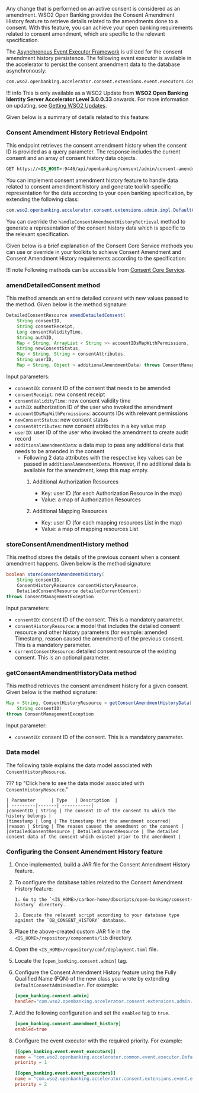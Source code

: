 Any change that is performed on an active consent is considered as an amendment. WSO2 Open Banking provides 
the Consent Amendment History feature to retrieve details related to the amendments done to a consent. With this feature, 
you can achieve your open banking requirements related to consent amendment, which are specific to the relevant specification.

The [Asynchronous Event Executor Framework](https://ob.docs.wso2.com/en/latest/develop/custom-event-executor/#writing-a-custom-event-executor)
is utilized for the consent amendment history persistence. The following event executor is available in the 
accelerator to persist the consent amendment data to the database asynchronously:

```xml
com.wso2.openbanking.accelerator.consent.extensions.event.executors.ConsentAmendmentHistoryEventExecutor
```

!!! info
    This is only available as a WSO2 Update from **WSO2 Open Banking Identity Server Accelerator Level
    3.0.0.33** onwards. For more information on updating,
    see [Getting WSO2 Updates](../install-and-setup/setting-up-servers.md#getting-wso2-updates).

Given below is a summary of details related to this feature:

### Consent Amendment History Retrieval Endpoint

This endpoint retrieves the consent amendment history when the consent ID is provided as a query parameter. The response includes the current consent and an array of consent history data objects.

```xml
GET https://<IS_HOST>:9446/api/openbanking/consent/admin/consent-amendment-history?consentId=<CONSENT-ID>
```

You can implement consent amendment history feature to handle data related to consent amendment history and generate toolkit-specific
representation for the data according to your open banking specification, by extending the following class:

```java
com.wso2.openbanking.accelerator.consent.extensions.admin.impl.DefaultConsentAdminHandler
```
You can override the `handleConsentAmendmentHistoryRetrieval` method to generate a representation of the consent history data which is specific to the relevant specification.

Given below is a brief explanation of the Consent Core Service methods you can use or override in your toolkits to achieve Consent Amendment and Consent Amendment History requirements according to the specification:

!!! note
    Following methods can be accessible from [Consent Core Service](../consent-core-service/).

### amendDetailedConsent method

This method amends an entire detailed consent with new values passed to the method. Given below is the method signature:

``` java
DetailedConsentResource amendDetailedConsent(
    String consentID,
    String consentReceipt,
    Long consentValidityTime,
    String authID,
    Map < String, ArrayList < String >> accountIDsMapWithPermissions,
    String newConsentStatus,
    Map < String, String > consentAttributes,
    String userID,
    Map < String, Object > additionalAmendmentData) throws ConsentManagementException;
```

Input parameters:

- `consentID`: consent ID of the consent that needs to be amended
- `consentReceipt`: new consent receipt
- `consentValidityTime`: new consent validity time
- `authID`: authorization ID of the user who invoked the amendment
- `accountIDsMapWithPermissions`: accounts IDs with relevant permissions
- `newConsentStatus`: new consent status
- `consentAttributes`: new consent attributes in a key value map
- `userID`: user ID of the user who invoked the amendment to create audit record
- `additionalAmendmentData`: a data map to pass any additional data that needs to be amended in the consent
    - Following 2 data attributes with the respective key values can be passed in `additionalAmendmentData`. However, if no additional data is available for the amendment, keep this map empty.
        1. Additional Authorization Resources
            - Key: user ID (for each Authorization Resource in the map)
            - Value: a map of Authorization Resources

        2. Additional Mapping Resources
            - Key: user ID (for each mapping resources List in the map)
            - Value: a map of mapping resources List

### storeConsentAmendmentHistory method

This method stores the details of the previous consent when a consent amendment happens. Given below is the method signature:

``` java
boolean storeConsentAmendmentHistory(
    String consentID,
    ConsentHistoryResource consentHistoryResource,
    DetailedConsentResource detailedCurrentConsent)
throws ConsentManagementException
```
Input parameters:

- `consentID`: consent ID of the consent. This is a mandatory parameter.
- `consentHistoryResource`: a model that includes the detailed consent resource and other history parameters (for example: amended Timestamp, reason caused the amendment) of the previous consent. This is a mandatory parameter.
- `currentConsentResource`: detailed consent resource of the existing consent. This is an optional parameter.

### getConsentAmendmentHistoryData method

This method retrieves the consent amendment history for a given consent. Given below is the method signature:

``` java
Map < String, ConsentHistoryResource > getConsentAmendmentHistoryData(
    String consentID)
throws ConsentManagementException
```
Input parameter:

- `consentID`: consent ID of the consent. This is a mandatory parameter.

### Data model

The following table explains the data model associated with `ConsentHistoryResource`.

??? tip "Click here to see the data model associated with `ConsentHistoryResource`."
            
    | Parameter      | Type   | Description  | 
    | ---------|-------| -----------|
    |consentID | String | The consent ID of the consent to which the history belongs |
    |timestamp | long | The timestamp that the amendment occurred|
    |reason | String | The reason caused the amendment on the consent |
    |detailedConsentResource | DetailedConsentResource | The detailed consent data of the consent which existed prior to the amendment |

### Configuring the Consent Amendment History feature

1. Once implemented, build a JAR file for the Consent Amendment History feature.

2. To configure the database tables related to the Consent Amendment History feature:

       1. Go to the `<IS_HOME>/carbon-home/dbscripts/open-banking/consent-history` directory.

       2. Execute the relevant script according to your database type against the `OB_CONSENT_HISTORY` database.

3. Place the above-created custom JAR file in the `<IS_HOME>/repository/components/lib` directory.

4. Open the `<IS_HOME>/repository/conf/deployment.toml` file.

5. Locate the `[open_banking.consent.admin]` tag.

6. Configure the Consent Amendment History feature using the Fully Qualified Name (FQN) of the new class you wrote by extending `DefaultConsentAdminHandler`. For example:

    ```toml
    [open_banking.consent.admin]
    handler="com.wso2.openbanking.accelerator.consent.extensions.admin.impl.DefaultConsentAdminHandler"
    ```

7. Add the following configuration and set the `enabled` tag to `true`.

    ```toml
    [open_banking.consent.amendment_history]
    enabled=true
    ```

8. Configure the event executor with the required priority. For example:

    ```toml
    [[open_banking.event.event_executors]]
    name = "com.wso2.openbanking.accelerator.common.event.executor.DefaultOBEventExecutor"
    priority = 1

    [[open_banking.event.event_executors]]
    name = "com.wso2.openbanking.accelerator.consent.extensions.event.executors.ConsentAmendmentHistoryEventExecutor"
    priority = 2
    ```
